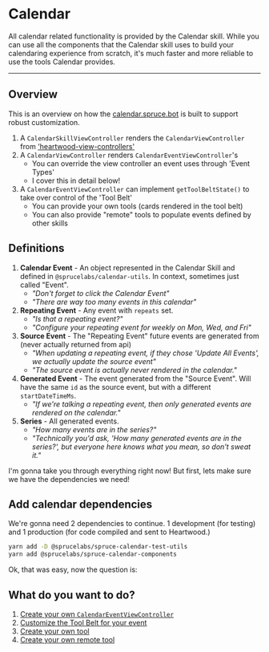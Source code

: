 # Calendar

All calendar related functionality is provided by the Calendar skill. While you can use all the components that the Calendar skill uses to build your calendaring experience from scratch, it's much faster and more reliable to use the tools Calendar provides.

---

## Overview

This is an overview on how the [calendar.spruce.bot](https://calendar.spruce.bot) is built to support robust customization.

1. A `CalendarSkillViewController` renders the `CalendarViewController` from ['heartwood-view-controllers'](https://github.com/sprucelabsai/heartwood-view-controllers)
2. A `CalendarViewController` renders `CalendarEventViewController`'s
	* You can override the view controller an event uses through 'Event Types'
	* I cover this in detail below!
3. A `CalendarEventViewController` can implement `getToolBeltState()` to take over control of the 'Tool Belt'
	* You can provide your own tools (cards rendered in the tool belt)
	* You can also provide "remote" tools to populate events defined by other skills


## Definitions

1. **Calendar Event** - An object represented in the Calendar Skill and defined in `@sprucelabs/calendar-utils`. In context, sometimes just called "Event".
	* *"Don't forget to click the Calendar Event"*
	* *"There are way too many events in this calendar"*
2. **Repeating Event** - Any event with `repeats` set.
	* *"Is that a repeating event?"*
	* *"Configure your repeating event for weekly on Mon, Wed, and Fri"*
3. **Source Event** - The "Repeating Event" future events are generated from (never actually returned from api)
	* *"When updating a repeating event, if they chose 'Update All Events', we actually update the source event"*
	* *"The source event is actually never rendered in the calendar."*
4. **Generated Event** - The event generated from the "Source Event". Will have the same `id` as the source event, but with a different `startDateTimeMs`.
	* *"If we're talking a repeating event, then only generated events are rendered on the calendar."*
5. **Series** - All generated events.
	* *"How many events are in the series?"*
	* *"Technically you'd ask, 'How many generated events are in the series?', but everyone here knows what you mean, so don't sweat it."*


I'm gonna take you through everything right now! But first, lets make sure we have the dependencies we need!

## Add calendar dependencies

We're gonna need 2 dependencies to continue. 1 development (for testing) and 1 production (for code compiled and sent to Heartwood.)

```bash
yarn add -D @sprucelabs/spruce-calendar-test-utils
yarn add @sprucelabs/spruce-calendar-components

```


Ok, that was easy, now the question is:

## What do you want to do?
1. [Create your own `CalendarEventViewController`](/calendar/events.md)
2. [Customize the Tool Belt for your event](/calendar/events.md)
3. [Create your own tool](/calendar/tools.md)
4. [Create your own remote tool](/calendar/tools.md)

